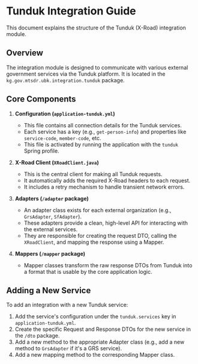 # Tunduk Integration Guide

This document explains the structure of the Tunduk (X-Road) integration module.

## Overview

The integration module is designed to communicate with various external government services via the Tunduk platform. It is located in the `kg.gov.mtsdr.ubk.integration.tunduk` package.

## Core Components

1.  **Configuration (`application-tunduk.yml`)**
    - This file contains all connection details for the Tunduk services.
    - Each service has a key (e.g., `get-person-info`) and properties like `service-code`, `member-code`, etc.
    - This file is activated by running the application with the `tunduk` Spring profile.

2.  **X-Road Client (`XRoadClient.java`)**
    - This is the central client for making all Tunduk requests.
    - It automatically adds the required X-Road headers to each request.
    - It includes a retry mechanism to handle transient network errors.

3.  **Adapters (`/adapter` package)**
    - An adapter class exists for each external organization (e.g., `GrsAdapter`, `SfAdapter`).
    - These adapters provide a clean, high-level API for interacting with the external services.
    - They are responsible for creating the request DTO, calling the `XRoadClient`, and mapping the response using a Mapper.

4.  **Mappers (`/mapper` package)**
    - Mapper classes transform the raw response DTOs from Tunduk into a format that is usable by the core application logic.

## Adding a New Service

To add an integration with a new Tunduk service:
1.  Add the service's configuration under the `tunduk.services` key in `application-tunduk.yml`.
2.  Create the specific Request and Response DTOs for the new service in the `/dto` package.
3.  Add a new method to the appropriate Adapter class (e.g., add a new method to `GrsAdapter` if it's a GRS service).
4.  Add a new mapping method to the corresponding Mapper class.
